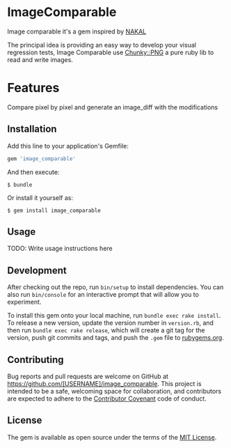 # ImageComparable


Image comparable it's a gem inspired by [NAKAL](https://github.com/rajdeepv/nakal)

The principal idea is providing an easy way to develop your visual regression tests,
 Image Comparable use [Chunky::PNG](https://github.com/wvanbergen/chunky_png) a pure ruby lib to read and write images.


# Features

Compare pixel by pixel and generate an image_diff with the modifications

## Installation

Add this line to your application's Gemfile:

```ruby
gem 'image_comparable'
```

And then execute:

    $ bundle

Or install it yourself as:

    $ gem install image_comparable

## Usage

TODO: Write usage instructions here

## Development

After checking out the repo, run `bin/setup` to install dependencies. You can also run `bin/console` for an interactive prompt that will allow you to experiment.

To install this gem onto your local machine, run `bundle exec rake install`. To release a new version, update the version number in `version.rb`, and then run `bundle exec rake release`, which will create a git tag for the version, push git commits and tags, and push the `.gem` file to [rubygems.org](https://rubygems.org).

## Contributing

Bug reports and pull requests are welcome on GitHub at https://github.com/[USERNAME]/image_comparable. This project is intended to be a safe, welcoming space for collaboration, and contributors are expected to adhere to the [Contributor Covenant](http://contributor-covenant.org) code of conduct.


## License

The gem is available as open source under the terms of the [MIT License](http://opensource.org/licenses/MIT).

